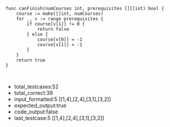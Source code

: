 ```golang
func canFinish(numCourses int, prerequisites [][]int) bool {
	course := make([]int, numCourses)
	for _, v := range prerequisites {
		if course[v[1]] != 0 {
			return false
		} else {
			course[v[0]] = -1
			course[v[1]] = -1
		}
	}
	return true
}



```
- total_testcases:52
- total_correct:39
- input_formatted:5
[[1,4],[2,4],[3,1],[3,2]]
- expected_output:true
- code_output:false
- last_testcase:5
[[1,4],[2,4],[3,1],[3,2]]
